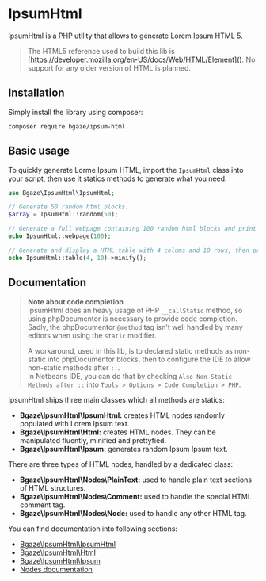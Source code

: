 # IpsumHtml

IpsumHtml is a PHP utility that allows to generate Lorem Ipsum HTML 5.  

> The HTML5 reference used to build this lib is [https://developer.mozilla.org/en-US/docs/Web/HTML/Element]().
> No support for any older version of HTML is planned.

## Installation

Simply install the library using composer:

```
composer require bgaze/ipsum-html
```

## Basic usage

To quickly generate Lorme Ipsum HTML, import the `IpsumHtml` class into your script, 
then use it statics methods to generate what you need.

```php
use Bgaze\IpsumHtml\IpsumHtml;

// Generate 50 random html blocks.
$array = IpsumHtml::random(50);

// Generate a full webpage containing 100 random html blocks and print it prettyfied.
echo IpsumHtml::webpage(100);

// Generate and display a HTML table with 4 colums and 10 rows, then print it minified.
echo IpsumHtml::table(4, 10)->minify();
```

## Documentation

> **Note about code completion**  
> IpsumHtml does an heavy usage of PHP `__callStatic` method, so using phpDocumentor is necessary to provide code completion.
> Sadly, the phpDocumentor `@method` tag isn't well handled by many editors when using the `static` modifier.
> 
> A workaround, used in this lib, is to declared static methods as non-static into phpDocumentor blocks, 
> then to configure the IDE to allow non-static methods after `::`.  
> In Netbeans IDE, you can do that by checking `Also Non-Static Methods after ::` into `Tools > Options > Code Completion > PHP`.

IpsumHtml ships three main classes which all methods are statics:

* **Bgaze\IpsumHtml\IpsumHtml:** creates HTML nodes randomly populated with Lorem Ipsum text.
* **Bgaze\IpsumHtml\Html:** creates HTML nodes. They can be manipulated fluently, minified and prettyfied.
* **Bgaze\IpsumHtml\Ipsum:** generates random Ipsum Ipsum text.

There are three types of HTML nodes, handled by a dedicated class:  

* **Bgaze\IpsumHtml\Nodes\PlainText:** used to handle plain text sections of HTML structures.  
* **Bgaze\IpsumHtml\Nodes\Comment:** used to handle the special HTML comment tag.
* **Bgaze\IpsumHtml\Nodes\Node:** used to handle any other HTML tag.  

You can find documentation into following sections:

* [Bgaze\IpsumHtml\IpsumHtml](doc/ipsum-html.md)
* [Bgaze\IpsumHtml\Html](doc/html.md)
* [Bgaze\IpsumHtml\Ipsum](doc/ipsum.md)
* [Nodes documentation](doc/nodes.md)
